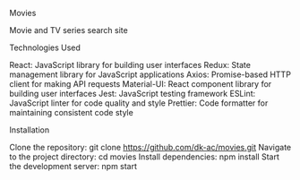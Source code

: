 Movies

Movie and TV series search site


Technologies Used

React: JavaScript library for building user interfaces
Redux: State management library for JavaScript applications
Axios: Promise-based HTTP client for making API requests
Material-UI: React component library for building user interfaces
Jest: JavaScript testing framework
ESLint: JavaScript linter for code quality and style
Prettier: Code formatter for maintaining consistent code style

Installation

Clone the repository: git clone https://github.com/dk-ac/movies.git
Navigate to the project directory: cd movies
Install dependencies: npm install
Start the development server: npm start
